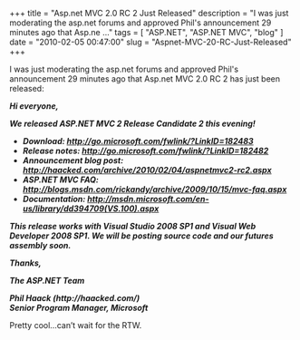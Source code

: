 
+++
title = "Asp.net MVC 2.0 RC 2 Just Released"
description = "I was just moderating the asp.net forums and approved Phil's announcement 29 minutes ago that Asp.ne ..."
tags = [ "ASP.NET", "ASP.NET MVC", "blog" ]
date = "2010-02-05 00:47:00"
slug = "Aspnet-MVC-20-RC-Just-Released"
+++
<p>I was just moderating the asp.net forums and approved Phil's announcement 29 minutes ago that Asp.net MVC 2.0 RC 2&nbsp;has just been released: <em></em></p>
<p><em><strong>Hi everyone,</strong></em></p>
<p><em><strong>We released ASP.NET MVC 2 Release Candidate 2 this evening!</strong></em></p>
<ul>
<li><em><strong>Download: </strong></em><a href="http://go.microsoft.com/fwlink/?LinkID=182483"><em><strong>http://go.microsoft.com/fwlink/?LinkID=182483</strong></em></a></li>
<li><em><strong>Release notes: </strong></em><a href="http://go.microsoft.com/fwlink/?LinkID=182482"><em><strong>http://go.microsoft.com/fwlink/?LinkID=182482</strong></em></a></li>
<li><em><strong>Announcement blog post: </strong></em><a href="http://haacked.com/archive/2010/02/04/aspnetmvc2-rc2.aspx"><em><strong>http://haacked.com/archive/2010/02/04/aspnetmvc2-rc2.aspx</strong></em></a></li>
<li><em><strong>ASP.NET MVC FAQ: </strong></em><a href="http://blogs.msdn.com/rickandy/archive/2009/10/15/mvc-faq.aspx"><em><strong>http://blogs.msdn.com/rickandy/archive/2009/10/15/mvc-faq.aspx</strong></em></a></li>
<li><em><strong>Documentation: </strong></em><a href="http://msdn.microsoft.com/en-us/library/dd394709(VS.100).aspx"><em><strong>http://msdn.microsoft.com/en-us/library/dd394709(VS.100).aspx</strong></em></a></li>
</ul>
<p><em><strong>This release works with Visual Studio 2008 SP1 and Visual Web Developer 2008 SP1. We will be posting source code and our futures assembly soon.</strong></em></p>
<p><em><strong>Thanks,</strong></em></p>
<p><em><strong>The ASP.NET Team </strong></em></p>
<p><em><strong>Phil Haack (http://haacked.com/) <br />Senior Program Manager, Microsoft</strong></em></p>
<p><strong><em></em></strong></p>
<p>Pretty cool&hellip;can&rsquo;t wait for the RTW.</p>
        